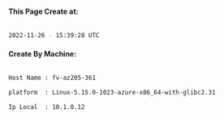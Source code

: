 
   
#### This Page Create at:

```bash

2022-11-26 - 15:39:28 UTC

```

#### Create By Machine:

```bash

Host Name : fv-az205-361

platform  : Linux-5.15.0-1023-azure-x86_64-with-glibc2.31

Ip Local  : 10.1.0.12

```


